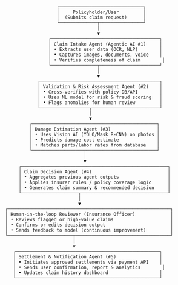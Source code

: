                          ┌───────────────────────────────┐
                         │     Policyholder/User         │
                         │  (Submits claim request)      │
                         └──────────────┬────────────────┘
                                        │
                                        ▼
                      ┌────────────────────────────────────────┐
                      │ Claim Intake Agent (Agentic AI #1)     │
                      │ • Extracts user data (OCR, NLP)        │
                      │ • Captures images, documents, voice    │
                      │ • Verifies completeness of claim        │
                      └─────────────────┬──────────────────────┘
                                        │
                                        ▼
                  ┌────────────────────────────────────────────┐
                  │ Validation & Risk Assessment Agent (#2)    │
                  │ • Cross-verifies with policy DB/API        │
                  │ • Uses ML model for risk & fraud scoring   │
                  │ • Flags anomalies for human review         │
                  └──────────────────┬─────────────────────────┘
                                     │
                                     ▼
               ┌──────────────────────────────────────────────┐
               │ Damage Estimation Agent (#3)                 │
               │ • Uses Vision AI (YOLO/Mask R-CNN) on photos │
               │ • Predicts damage cost estimate              │
               │ • Matches parts/labor rates from database    │
               └───────────────────┬──────────────────────────┘
                                   │
                                   ▼
           ┌──────────────────────────────────────────────────────┐
           │ Claim Decision Agent (#4)                            │
           │ • Aggregates previous agent outputs                  │
           │ • Applies insurer rules / policy coverage logic      │
           │ • Generates claim summary & recommended decision     │
           └─────────────────────┬────────────────────────────────┘
                                 │
                                 ▼
      ┌────────────────────────────────────────────────────────────┐
      │ Human-in-the-loop Reviewer (Insurance Officer)             │
      │ • Reviews flagged or high-value claims                     │
      │ • Confirms or edits decision output                        │
      │ • Sends feedback to model (continuous improvement)         │
      └────────────────────────┬───────────────────────────────────┘
                               │
                               ▼
         ┌─────────────────────────────────────────────────────┐
         │ Settlement & Notification Agent (#5)                │
         │ • Initiates approved settlements via payment API    │
         │ • Sends user confirmation, report & analytics        │
         │ • Updates claim history dashboard                   │
         └─────────────────────────────────────────────────────┘
